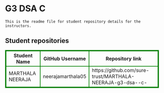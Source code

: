 # G3 DSA  C 
    This is the readme file for student repository details for the instructors.
## Student repositories 
<table style="border : 2px solid green; width:100%;">
<tr >
<th style="border : 2px solid green;">Student Name</th>
<th style="border : 2px solid green;">GitHub Username</th>
<th style="border : 2px solid green;">Repository link</th>
</tr>
<tr style="border : 2px solid green;">
<td style="border : 2px solid green;">MARTHALA NEERAJA</td> 

<td style="border : 2px solid green;">neerajamarthala05</td> 

<td style="border : 2px solid green;">https://github.com/sure-trust/MARTHALA-NEERAJA-g3-dsa--c-</td> 
</tr>
